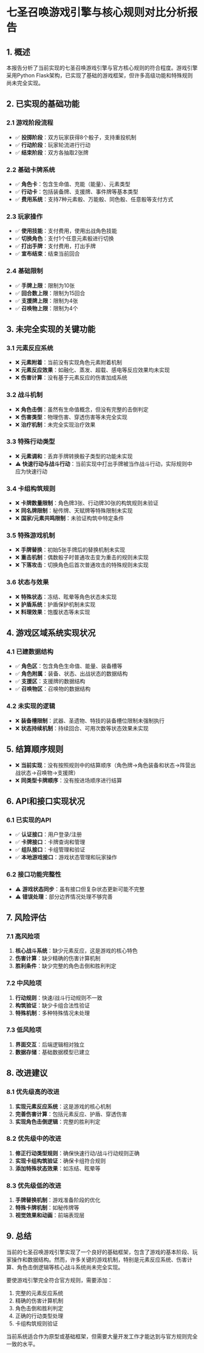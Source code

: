 # 七圣召唤游戏引擎与核心规则对比分析报告

## 1. 概述

本报告分析了当前实现的七圣召唤游戏引擎与官方核心规则的符合程度。游戏引擎采用Python Flask架构，已实现了基础的游戏框架，但许多高级功能和特殊规则尚未完全实现。

## 2. 已实现的基础功能

### 2.1 游戏阶段流程
- ✅ **投掷阶段**：双方玩家获得8个骰子，支持重投机制
- ✅ **行动阶段**：玩家轮流进行行动
- ✅ **结束阶段**：双方各抽取2张牌

### 2.2 基础卡牌系统
- ✅ **角色卡**：包含生命值、充能（能量）、元素类型
- ✅ **行动卡**：包括装备牌、支援牌、事件牌等基本类型
- ✅ **费用系统**：支持7种元素骰、万能骰、同色骰、任意骰等支付方式

### 2.3 玩家操作
- ✅ **使用技能**：支付费用，使用出战角色技能
- ✅ **切换角色**：支付1个任意元素骰进行切换
- ✅ **打出手牌**：支付费用，打出手牌
- ✅ **宣布结束**：结束当前回合

### 2.4 基础限制
- ✅ **手牌上限**：限制为10张
- ✅ **回合数上限**：限制为15回合
- ✅ **支援牌上限**：限制为4张
- ✅ **召唤物上限**：限制为4个

## 3. 未完全实现的关键功能

### 3.1 元素反应系统
- ❌ **元素附着**：当前没有实现角色元素附着机制
- ❌ **元素反应效果**：如融化、蒸发、超载、感电等反应效果均未实现
- ❌ **伤害计算**：没有基于元素反应的伤害加成系统

### 3.2 战斗机制
- ❌ **角色击倒**：虽然有生命值概念，但没有完整的击倒判定
- ❌ **伤害类型**：物理伤害、穿透伤害等未完全实现
- ❌ **治疗机制**：未完全实现治疗效果

### 3.3 特殊行动类型
- ❌ **元素调和**：丢弃手牌转换骰子类型的功能未实现
- ⚠️ **快速行动与战斗行动**：当前实现中打出手牌被当作战斗行动，实际规则中应为快速行动

### 3.4 卡组构筑规则
- ❌ **卡牌数量限制**：角色牌3张、行动牌30张的构筑规则未验证
- ❌ **同名牌限制**：秘传牌、天赋牌等特殊限制未实现
- ❌ **国家/元素共鸣限制**：未验证构筑中特定条件

### 3.5 特殊游戏机制
- ❌ **手牌替换**：初始5张手牌后的替换机制未实现
- ❌ **重击机制**：偶数骰子时普通攻击变为重击的规则未实现
- ❌ **下落攻击**：切换角色后首次普通攻击的特殊规则未实现

### 3.6 状态与效果
- ❌ **特殊状态**：冻结、眩晕等角色状态未实现
- ❌ **护盾系统**：护盾保护机制未实现
- ❌ **料理效果**：饱腹状态等未实现

## 4. 游戏区域系统实现状况

### 4.1 已建数据结构
- ✅ **角色区**：包含角色生命值、能量、装备槽等
- ✅ **角色附属**：装备、状态、出战状态的数据结构
- ✅ **支援区**：支援牌的数据结构
- ✅ **召唤物区**：召唤物的数据结构

### 4.2 未实现的逻辑
- ❌ **装备槽限制**：武器、圣遗物、特技的装备槽位限制未强制执行
- ❌ **状态持续机制**：持续回合、可用次数等状态效果未实现

## 5. 结算顺序规则

- ❌ **当前实现**：没有按照规则中的结算顺序（角色牌→角色装备和状态→阵营出战状态→召唤物→支援牌）
- ❌ **同类型卡牌顺序**：没有按进场顺序进行结算

## 6. API和接口实现状况

### 6.1 已实现的API
- ✅ **认证接口**：用户登录/注册
- ✅ **卡牌接口**：卡牌查询和管理
- ✅ **组队接口**：卡组管理和验证
- ✅ **本地游戏接口**：游戏状态管理和玩家操作

### 6.2 接口功能完整性
- ⚠️ **游戏状态同步**：虽有接口但复杂状态更新可能不完整
- ⚠️ **错误处理**：部分边界情况处理不够完善

## 7. 风险评估

### 7.1 高风险项
1. **核心战斗系统**：缺少元素反应，这是游戏的核心特色
2. **伤害计算**：缺少精确的伤害计算机制
3. **胜利条件**：缺少完整的角色击倒和胜利判定

### 7.2 中风险项
1. **行动规则**：快速/战斗行动规则不一致
2. **构筑验证**：缺少卡组合法性验证
3. **特殊机制**：多种特殊情况未处理

### 7.3 低风险项
1. **界面交互**：后端逻辑相对独立
2. **数据存储**：基础数据模型已建立

## 8. 改进建议

### 8.1 优先级高的改进
1. **实现元素反应系统**：这是游戏的核心机制
2. **完善伤害计算**：包括元素反应、护盾、穿透伤害
3. **实现角色击倒逻辑**：完整的胜利判定

### 8.2 优先级中的改进
1. **修正行动类型规则**：确保快速行动/战斗行动规则正确
2. **实现卡组构筑验证**：确保卡组符合规则
3. **添加特殊状态效果**：如冻结、眩晕等

### 8.3 优先级低的改进
1. **手牌替换机制**：游戏准备阶段的优化
2. **特殊卡牌机制**：如秘传牌等
3. **视觉效果和动画**：前端表现层

## 9. 总结

当前的七圣召唤游戏引擎实现了一个良好的基础框架，包含了游戏的基本阶段、玩家操作和数据结构。然而，许多关键的游戏机制，特别是元素反应系统、伤害计算、角色击倒逻辑等核心战斗系统尚未完全实现。

要使游戏引擎完全符合官方规则，需要添加：
1. 完整的元素反应系统
2. 精确的伤害计算机制  
3. 角色击倒和胜利判定
4. 正确的行动类型处理
5. 卡组构筑规则验证

当前系统适合作为原型或基础框架，但需要大量开发工作才能达到与官方规则完全一致的水平。